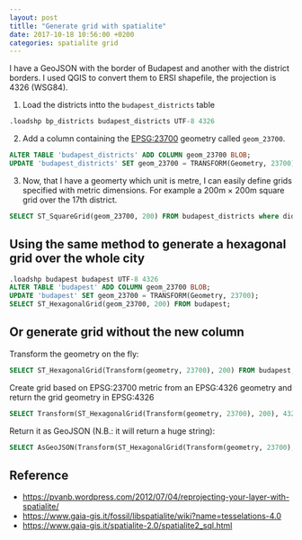 ```yaml
---
layout: post
titlle: "Generate grid with spatialite"
date: 2017-10-18 10:56:00 +0200
categories: spatialite grid
---
```


I have a GeoJSON with the border of Budapest and another with the district borders. I used QGIS to convert them to ERSI shapefile, the projection is 4326 (WSG84).

1. Load the districts intto the `budapest_districts` table

``` sql
.loadshp bp_districts budapest_districts UTF-8 4326
```

2. Add a column containing the [EPSG:23700](https://epsg.io/23700) geometry called `geom_23700`.

``` sql
ALTER TABLE 'budapest_districts' ADD COLUMN geom_23700 BLOB;
UPDATE 'budapest_districts' SET geom_23700 = TRANSFORM(Geometry, 23700);
```

3. Now, that I have a geomerty which unit is metre, I can easily define grids specified with metric dimensions. For example a 200m × 200m square grid over the 17th district.

``` sql
SELECT ST_SquareGrid(geom_23700, 200) FROM budapest_districts where did=17;
```

## Using the same method to generate a hexagonal grid over the whole city

``` sql
.loadshp budapest budapest UTF-8 4326
ALTER TABLE 'budapest' ADD COLUMN geom_23700 BLOB;
UPDATE 'budapest' SET geom_23700 = TRANSFORM(Geometry, 23700);
SELECT ST_HexagonalGrid(geom_23700, 200) FROM budapest;
```

## Or generate grid without the new column

Transform the geometry on the fly:

``` sql
SELECT ST_HexagonalGrid(Transform(geometry, 23700), 200) FROM budapest;
```

Create grid based on EPSG:23700 metric from an EPSG:4326 geometry and return the grid geometry in EPSG:4326

``` sql
SELECT Transform(ST_HexagonalGrid(Transform(geometry, 23700), 200), 4326) FROM budapest;
```

Return it as GeoJSON (N.B.: it will return a huge string):

``` sql
SELECT AsGeoJSON(Transform(ST_HexagonalGrid(Transform(geometry, 23700), 200), 4326)) FROM budapest;
```

## Reference

- https://pvanb.wordpress.com/2012/07/04/reprojecting-your-layer-with-spatialite/
- https://www.gaia-gis.it/fossil/libspatialite/wiki?name=tesselations-4.0
- https://www.gaia-gis.it/spatialite-2.0/spatialite2_sql.html